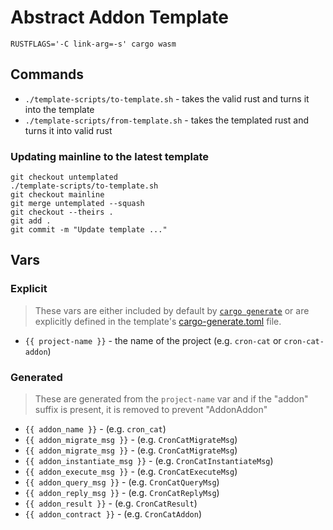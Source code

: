 # Abstract Addon Template

`RUSTFLAGS='-C link-arg=-s' cargo wasm`
## Commands
- `./template-scripts/to-template.sh` - takes the valid rust and turns it into the template
- `./template-scripts/from-template.sh` - takes the templated rust and turns it into valid rust

### Updating mainline to the latest template
```shell
git checkout untemplated
./template-scripts/to-template.sh
git checkout mainline
git merge untemplated --squash
git checkout --theirs .
git add .
git commit -m "Update template ..."
```

## Vars
### Explicit
> These vars are either included by default by [`cargo generate`](https://cargo-generate.github.io/cargo-generate/templates/builtin_placeholders.html) or are explicitly defined in the template's [cargo-generate.toml](cargo-generate.toml) file.
- `{{ project-name }}` - the name of the project (e.g. `cron-cat` or `cron-cat-addon`)

### Generated
> These are generated from the `project-name` var and if the "addon" suffix is present, it is removed to prevent "AddonAddon"
- `{{ addon_name }}` - (e.g. `cron_cat`)
- `{{ addon_migrate_msg }}` - (e.g. `CronCatMigrateMsg`)
- `{{ addon_migrate_msg }}` - (e.g. `CronCatMigrateMsg`)
- `{{ addon_instantiate_msg }}` - (e.g. `CronCatInstantiateMsg`)
- `{{ addon_execute_msg }}` - (e.g. `CronCatExecuteMsg`)
- `{{ addon_query_msg }}` - (e.g. `CronCatQueryMsg`)
- `{{ addon_reply_msg }}` - (e.g. `CronCatReplyMsg`)
- `{{ addon_result }}` - (e.g. `CronCatResult`)
- `{{ addon_contract }}` - (e.g. `CronCatAddon`)

